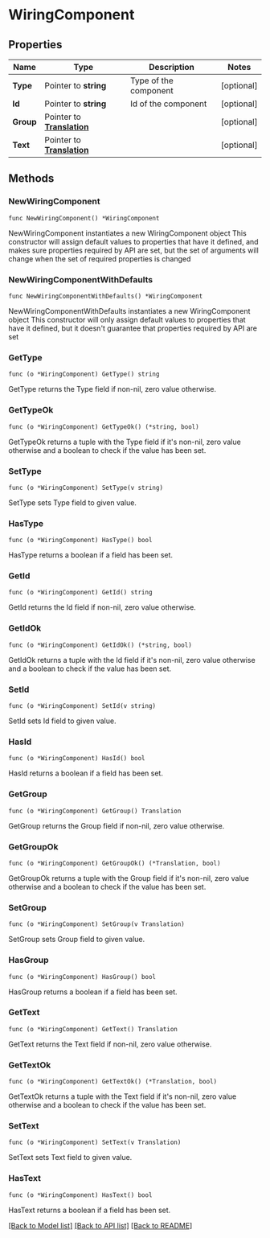 # WiringComponent

## Properties

Name | Type | Description | Notes
------------ | ------------- | ------------- | -------------
**Type** | Pointer to **string** | Type of the component | [optional] 
**Id** | Pointer to **string** | Id of the component | [optional] 
**Group** | Pointer to [**Translation**](Translation.md) |  | [optional] 
**Text** | Pointer to [**Translation**](Translation.md) |  | [optional] 

## Methods

### NewWiringComponent

`func NewWiringComponent() *WiringComponent`

NewWiringComponent instantiates a new WiringComponent object
This constructor will assign default values to properties that have it defined,
and makes sure properties required by API are set, but the set of arguments
will change when the set of required properties is changed

### NewWiringComponentWithDefaults

`func NewWiringComponentWithDefaults() *WiringComponent`

NewWiringComponentWithDefaults instantiates a new WiringComponent object
This constructor will only assign default values to properties that have it defined,
but it doesn't guarantee that properties required by API are set

### GetType

`func (o *WiringComponent) GetType() string`

GetType returns the Type field if non-nil, zero value otherwise.

### GetTypeOk

`func (o *WiringComponent) GetTypeOk() (*string, bool)`

GetTypeOk returns a tuple with the Type field if it's non-nil, zero value otherwise
and a boolean to check if the value has been set.

### SetType

`func (o *WiringComponent) SetType(v string)`

SetType sets Type field to given value.

### HasType

`func (o *WiringComponent) HasType() bool`

HasType returns a boolean if a field has been set.

### GetId

`func (o *WiringComponent) GetId() string`

GetId returns the Id field if non-nil, zero value otherwise.

### GetIdOk

`func (o *WiringComponent) GetIdOk() (*string, bool)`

GetIdOk returns a tuple with the Id field if it's non-nil, zero value otherwise
and a boolean to check if the value has been set.

### SetId

`func (o *WiringComponent) SetId(v string)`

SetId sets Id field to given value.

### HasId

`func (o *WiringComponent) HasId() bool`

HasId returns a boolean if a field has been set.

### GetGroup

`func (o *WiringComponent) GetGroup() Translation`

GetGroup returns the Group field if non-nil, zero value otherwise.

### GetGroupOk

`func (o *WiringComponent) GetGroupOk() (*Translation, bool)`

GetGroupOk returns a tuple with the Group field if it's non-nil, zero value otherwise
and a boolean to check if the value has been set.

### SetGroup

`func (o *WiringComponent) SetGroup(v Translation)`

SetGroup sets Group field to given value.

### HasGroup

`func (o *WiringComponent) HasGroup() bool`

HasGroup returns a boolean if a field has been set.

### GetText

`func (o *WiringComponent) GetText() Translation`

GetText returns the Text field if non-nil, zero value otherwise.

### GetTextOk

`func (o *WiringComponent) GetTextOk() (*Translation, bool)`

GetTextOk returns a tuple with the Text field if it's non-nil, zero value otherwise
and a boolean to check if the value has been set.

### SetText

`func (o *WiringComponent) SetText(v Translation)`

SetText sets Text field to given value.

### HasText

`func (o *WiringComponent) HasText() bool`

HasText returns a boolean if a field has been set.


[[Back to Model list]](../README.md#documentation-for-models) [[Back to API list]](../README.md#documentation-for-api-endpoints) [[Back to README]](../README.md)


